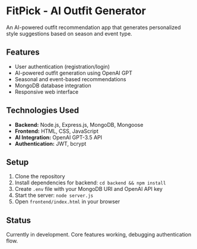 # FitPick - AI Outfit Generator

An AI-powered outfit recommendation app that generates personalized style suggestions based on season and event type.

## Features

- User authentication (registration/login)
- AI-powered outfit generation using OpenAI GPT
- Seasonal and event-based recommendations
- MongoDB database integration
- Responsive web interface

## Technologies Used

- **Backend:** Node.js, Express.js, MongoDB, Mongoose
- **Frontend:** HTML, CSS, JavaScript
- **AI Integration:** OpenAI GPT-3.5 API
- **Authentication:** JWT, bcrypt

## Setup

1. Clone the repository
2. Install dependencies for backend: `cd backend && npm install`
3. Create `.env` file with your MongoDB URI and OpenAI API key
4. Start the server: `node server.js`
5. Open `frontend/index.html` in your browser

## Status

Currently in development. Core features working, debugging authentication flow.